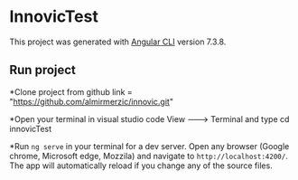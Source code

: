 # InnovicTest

This project was generated with [Angular CLI](https://github.com/angular/angular-cli) version 7.3.8.

## Run project

*Clone project from github link = "https://github.com/almirmerzic/innovic.git"

*Open your terminal in visual studio code View ---> Terminal and type cd innovicTest

*Run `ng serve` in your terminal for a dev server. Open any browser (Google chrome, Microsoft edge, Mozzila) and navigate to `http://localhost:4200/`. The app will automatically reload if you change any of the source files.

